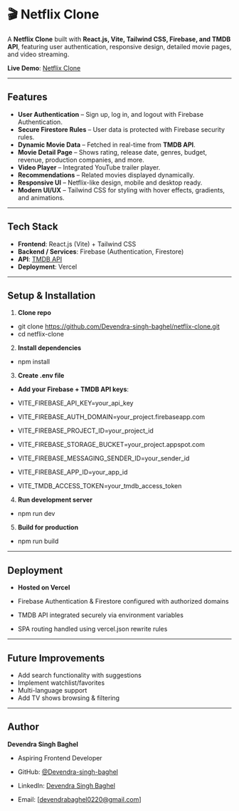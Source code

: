 # 🎬 Netflix Clone  

A **Netflix Clone** built with **React.js, Vite, Tailwind CSS, Firebase, and TMDB API**, featuring user authentication, responsive design, detailed movie pages, and video streaming.  

**Live Demo**: [Netflix Clone](https://netflix-clone-seven-opal-69.vercel.app/)  

---

## Features  

- **User Authentication** – Sign up, log in, and logout with Firebase Authentication.  
- **Secure Firestore Rules** – User data is protected with Firebase security rules.  
- **Dynamic Movie Data** – Fetched in real-time from **TMDB API**.  
- **Movie Detail Page** – Shows rating, release date, genres, budget, revenue, production companies, and more.  
- **Video Player** – Integrated YouTube trailer player.  
- **Recommendations** – Related movies displayed dynamically.  
- **Responsive UI** – Netflix-like design, mobile and desktop ready.  
- **Modern UI/UX** – Tailwind CSS for styling with hover effects, gradients, and animations.  

---

## Tech Stack  

- **Frontend**: React.js (Vite) + Tailwind CSS  
- **Backend / Services**: Firebase (Authentication, Firestore)  
- **API**: [TMDB API](https://www.themoviedb.org/documentation/api)  
- **Deployment**: Vercel  

---

## Setup & Installation  

1. **Clone repo**  
- git clone https://github.com/Devendra-singh-baghel/netflix-clone.git
- cd netflix-clone

2. **Install dependencies**  
- npm install

3. **Create .env file**

- **Add your Firebase + TMDB API keys**:

- VITE_FIREBASE_API_KEY=your_api_key
- VITE_FIREBASE_AUTH_DOMAIN=your_project.firebaseapp.com
- VITE_FIREBASE_PROJECT_ID=your_project_id
- VITE_FIREBASE_STORAGE_BUCKET=your_project.appspot.com
- VITE_FIREBASE_MESSAGING_SENDER_ID=your_sender_id
- VITE_FIREBASE_APP_ID=your_app_id
- VITE_TMDB_ACCESS_TOKEN=your_tmdb_access_token

4. **Run development server**
- npm run dev

5. **Build for production**
- npm run build

---

## Deployment

- **Hosted on Vercel**

- Firebase Authentication & Firestore configured with authorized domains
- TMDB API integrated securely via environment variables
- SPA routing handled using vercel.json rewrite rules

---

## Future Improvements

- Add search functionality with suggestions
- Implement watchlist/favorites
- Multi-language support
- Add TV shows browsing & filtering

---

## Author

**Devendra Singh Baghel**
- Aspiring Frontend Developer

- GitHub: [@Devendra-singh-baghel](https://github.com/Devendra-singh-baghel)   
- LinkedIn: [Devendra Singh Baghel](https://linkedin.com/in/devendra-singh-baghel-267023351)
- Email: [devendrabaghel0220@gmail.com]
